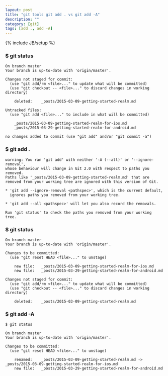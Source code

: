 ```yaml
---
layout: post
title: "git tools git add . vs git add -A"
description: ""
category: [git]
tags: [add ., add -A]
---
```

{% include JB/setup %}

### $ git status

    On branch master
    Your branch is up-to-date with 'origin/master'.

    Changes not staged for commit:
      (use "git add/rm <file>..." to update what will be committed)
      (use "git checkout -- <file>..." to discard changes in working directory)

        deleted:    _posts/2015-03-09-getting-started-realm.md

    Untracked files:
      (use "git add <file>..." to include in what will be committed)

        _posts/2015-03-09-getting-started-realm-for-ios.md
        _posts/2015-03-29-getting-started-realm-for-android.md

    no changes added to commit (use "git add" and/or "git commit -a")

### $ git add .

    warning: You ran 'git add' with neither '-A (--all)' or '--ignore-removal',
    whose behaviour will change in Git 2.0 with respect to paths you removed.
    Paths like '_posts/2015-03-09-getting-started-realm.md' that are
    removed from your working tree are ignored with this version of Git.

    * 'git add --ignore-removal <pathspec>', which is the current default,
      ignores paths you removed from your working tree.

    * 'git add --all <pathspec>' will let you also record the removals.

    Run 'git status' to check the paths you removed from your working tree.

### $ git status

    On branch master
    Your branch is up-to-date with 'origin/master'.

    Changes to be committed:
      (use "git reset HEAD <file>..." to unstage)

        new file:   _posts/2015-03-09-getting-started-realm-for-ios.md
        new file:   _posts/2015-03-29-getting-started-realm-for-android.md

    Changes not staged for commit:
      (use "git add/rm <file>..." to update what will be committed)
      (use "git checkout -- <file>..." to discard changes in working directory)

        deleted:    _posts/2015-03-09-getting-started-realm.md

### $ git add -A

    $ git status

    On branch master
    Your branch is up-to-date with 'origin/master'.

    Changes to be committed:
      (use "git reset HEAD <file>..." to unstage)

        renamed:    _posts/2015-03-09-getting-started-realm.md -> _posts/2015-03-09-getting-started-realm-for-ios.md
        new file:   _posts/2015-03-29-getting-started-realm-for-android.md